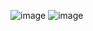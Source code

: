 ![image](https://github.com/user-attachments/assets/06f2fce9-4fca-4093-86ed-337fad5d7903)
![image](https://github.com/user-attachments/assets/57cb6131-53d5-4e8d-b1f2-5365da93faa3)
